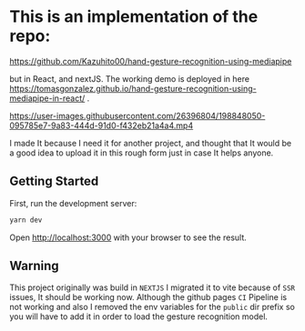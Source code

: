 # This is an implementation of the repo:

https://github.com/Kazuhito00/hand-gesture-recognition-using-mediapipe

but in React, and nextJS.
The working demo is deployed in here https://tomasgonzalez.github.io/hand-gesture-recognition-using-mediapipe-in-react/ .

https://user-images.githubusercontent.com/26396804/198848050-095785e7-9a83-444d-91d0-f432eb21a4a4.mp4

I made It because I need it for another project, and thought that It would be a good idea to upload it in this rough form just in case It helps anyone.

## Getting Started

First, run the development server:

```bash
yarn dev
```

Open [http://localhost:3000](http://localhost:3000) with your browser to see the result.

## Warning
This project originally was build in `NEXTJS` I migrated it to vite because of `SSR` issues, It should be working now. Although the github pages `CI` Pipeline is not working and also I removed the env variables for the `public` dir prefix so you will have to add it in order to load the gesture recognition model.

